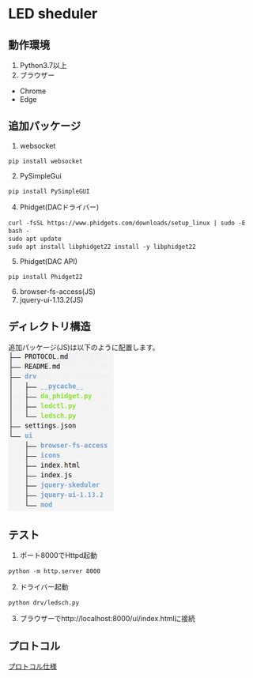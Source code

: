 # LED sheduler

## 動作環境
1. Python3.7以上
2. ブラウザー
  - Chrome
  - Edge

## 追加パッケージ

1. websocket
~~~
pip install websocket
~~~

2. PySimpleGui
~~~
pip install PySimpleGUI
~~~


4. Phidget(DACドライバー)
~~~
curl -fsSL https://www.phidgets.com/downloads/setup_linux | sudo -E bash -
sudo apt update
sudo apt install libphidget22 install -y libphidget22
~~~

5. Phidget(DAC API)
~~~
pip install Phidget22
~~~

6. browser-fs-access(JS)
7. jquery-ui-1.13.2(JS)

## ディレクトリ構造
追加パッケージ(JS)は以下のように配置します。
<img src="img/fig1.png" />

## テスト  
1. ポート8000でHttpd起動
~~~
python -m http.server 8000
~~~
2. ドライバー起動
~~~
python drv/ledsch.py
~~~
3. ブラウザーでhttp://localhost:8000/ui/index.htmlに接続


## プロトコル  
[プロトコル仕様](PROTOCOL.md)
